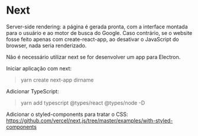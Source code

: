 # Next

Server-side rendering: a página é gerada pronta, com a interface montada para o usuário e ao motor de busca do Google. Caso contrário, se o website fosse feito apenas com create-react-app, ao desativar o JavaScript do browser, nada seria renderizado.

Não é necessário utilizar next se for desenvolver um app para Electron.

Iniciar aplicação com next:
> yarn create next-app dirname

Adicionar TypeScript:
> yarn add typescript @types/react @types/node -D

Adicionar o styled-components para tratar o CSS:
https://github.com/vercel/next.js/tree/master/examples/with-styled-components
